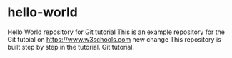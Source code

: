 # hello-world
Hello World repository for Git tutorial
This is an example repository for the Git tutoial on https://www.w3schools.com
new change
This repository is built step by step in the tutorial. 
Git tutorial.
